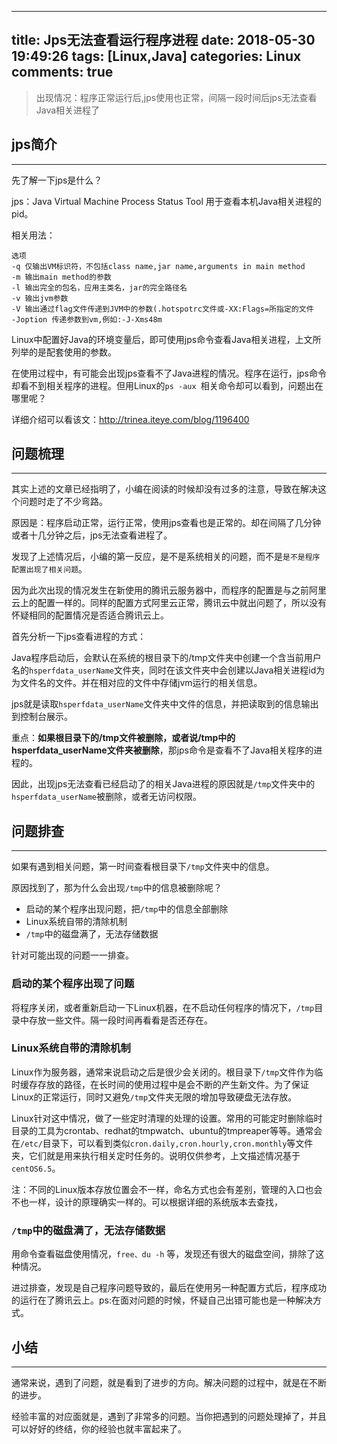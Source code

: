 
---
title: Jps无法查看运行程序进程
date: 2018-05-30 19:49:26
tags:  [Linux,Java]
categories: Linux
comments: true
---

> 出现情况：程序正常运行后,jps使用也正常，间隔一段时间后jps无法查看Java相关进程了

## jps简介

---

先了解一下jps是什么？

<!--more-->

jps：Java Virtual Machine Process Status Tool 用于查看本机Java相关进程的pid。

相关用法：

```
选项 
-q 仅输出VM标识符，不包括class name,jar name,arguments in main method 
-m 输出main method的参数 
-l 输出完全的包名，应用主类名，jar的完全路径名 
-v 输出jvm参数 
-V 输出通过flag文件传递到JVM中的参数(.hotspotrc文件或-XX:Flags=所指定的文件 
-Joption 传递参数到vm,例如:-J-Xms48m
```

Linux中配置好Java的环境变量后，即可使用jps命令查看Java相关进程，上文所列举的是配套使用的参数。

在使用过程中，有可能会出现jps查看不了Java进程的情况。程序在运行，jps命令却看不到相关程序的进程。但用Linux的`ps -aux `相关命令却可以看到，问题出在哪里呢？

详细介绍可以看该文：http://trinea.iteye.com/blog/1196400

## 问题梳理

---

其实上述的文章已经指明了，小编在阅读的时候却没有过多的注意，导致在解决这个问题时走了不少弯路。

原因是：程序启动正常，运行正常，使用jps查看也是正常的。却在间隔了几分钟或者十几分钟之后，jps无法查看进程了。

发现了上述情况后，小编的第一反应，是不是系统相关的问题，而不是`是不是程序配置出现了相关问题`。

因为此次出现的情况发生在新使用的腾讯云服务器中，而程序的配置是与之前阿里云上的配置一样的。同样的配置方式阿里云正常，腾讯云中就出问题了，所以没有怀疑相同的配置情况是否适合腾讯云上。

首先分析一下jps查看进程的方式：

Java程序启动后，会默认在系统的根目录下的/tmp文件夹中创建一个含当前用户名的`hsperfdata_userName`文件夹，同时在该文件夹中会创建以Java相关进程id为为文件名的文件。并在相对应的文件中存储jvm运行的相关信息。

jps就是读取`hsperfdata_userName`文件夹中文件的信息，并把读取到的信息输出到控制台展示。

重点：**如果根目录下的/tmp文件被删除，或者说/tmp中的hsperfdata_userName文件夹被删除**，那jps命令是查看不了Java相关程序的进程的。

因此，出现jps无法查看已经启动了的相关Java进程的原因就是`/tmp`文件夹中的`hsperfdata_userName`被删除，或者无访问权限。 

## 问题排查

---

如果有遇到相关问题，第一时间查看根目录下`/tmp`文件夹中的信息。

原因找到了，那为什么会出现`/tmp`中的信息被删除呢？

* 启动的某个程序出现问题，把`/tmp`中的信息全部删除
* Linux系统自带的清除机制
* `/tmp`中的磁盘满了，无法存储数据


针对可能出现的问题一一排查。

### 启动的某个程序出现了问题

将程序关闭，或者重新启动一下Linux机器，在不启动任何程序的情况下，`/tmp`目录中存放一些文件。隔一段时间再看看是否还存在。

### Linux系统自带的清除机制

Linux作为服务器，通常来说启动之后是很少会关闭的。根目录下`/tmp`文件作为临时缓存存放的路径，在长时间的使用过程中是会不断的产生新文件。为了保证Linux的正常运行，同时又避免`/tmp`文件夹无限的增加导致硬盘无法存放。

Linux针对这中情况，做了一些定时清理的处理的设置。常用的可能定时删除临时目录的工具为crontab、redhat的tmpwatch、ubuntu的tmpreaper等等。通常会在`/etc/`目录下，可以看到类似`cron.daily,cron.hourly,cron.monthly`等文件夹，它们就是用来执行相关定时任务的。说明仅供参考，上文描述情况基于`centOS6.5`。

注：不同的Linux版本存放位置会不一样，命名方式也会有差别，管理的入口也会不也一样，设计的原理确实一样的。可以根据详细的系统版本去查找，


### `/tmp`中的磁盘满了，无法存储数据

用命令查看磁盘使用情况，`free、du -h` 等，发现还有很大的磁盘空间，排除了这种情况。

进过排查，发现是自己程序问题导致的，最后在使用另一种配置方式后，程序成功的运行在了腾讯云上。ps:在面对问题的时候，怀疑自己出错可能也是一种解决方式。

## 小结

---

通常来说，遇到了问题，就是看到了进步的方向。解决问题的过程中，就是在不断的进步。

经验丰富的对应面就是，遇到了非常多的问题。当你把遇到的问题处理掉了，并且可以好好的终结，你的经验也就丰富起来了。

